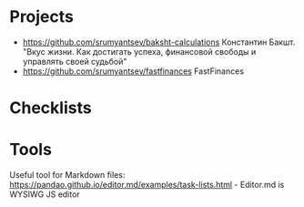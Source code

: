 # Projects
- https://github.com/srumyantsev/baksht-calculations Константин Бакшт. "Вкус жизни. Как достигать успеха, финансовой свободы и управлять своей судьбой"
- https://github.com/srumyantsev/fastfinances FastFinances

# Checklists


# Tools
Useful tool for Markdown files:  
https://pandao.github.io/editor.md/examples/task-lists.html - Editor.md is WYSIWG JS editor
